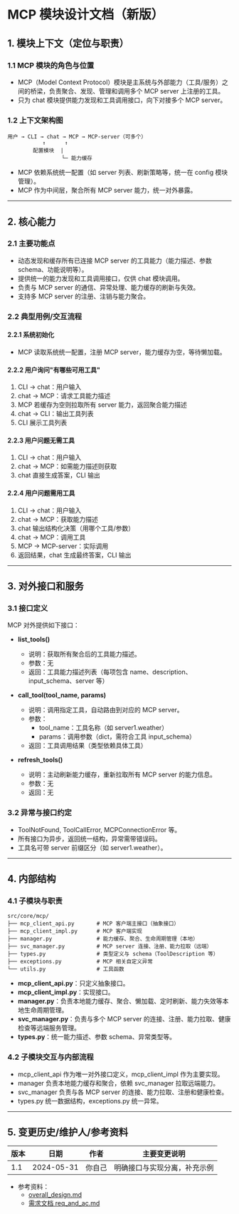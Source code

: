 # MCP 模块设计文档（新版）

## 1. 模块上下文（定位与职责）

### 1.1 MCP 模块的角色与位置
- MCP（Model Context Protocol）模块是主系统与外部能力（工具/服务）之间的桥梁，负责聚合、发现、管理和调用多个 MCP server 上注册的工具。
- 只为 chat 模块提供能力发现和工具调用接口，向下对接多个 MCP server。

### 1.2 上下文架构图
```
用户 → CLI → chat → MCP → MCP-server（可多个）
           ↑      ↑
        配置模块  |
                 └─ 能力缓存
```
- MCP 依赖系统统一配置（如 server 列表、刷新策略等，统一在 config 模块管理）。
- MCP 作为中间层，聚合所有 MCP server 能力，统一对外暴露。

---

## 2. 核心能力

### 2.1 主要功能点
- 动态发现和缓存所有已连接 MCP server 的工具能力（能力描述、参数 schema、功能说明等）。
- 提供统一的能力发现和工具调用接口，仅供 chat 模块调用。
- 负责与 MCP server 的通信、异常处理、能力缓存的刷新与失效。
- 支持多 MCP server 的注册、注销与能力聚合。

### 2.2 典型用例/交互流程

#### 2.2.1 系统初始化
- MCP 读取系统统一配置，注册 MCP server，能力缓存为空，等待懒加载。

#### 2.2.2 用户询问"有哪些可用工具"
1. CLI → chat：用户输入
2. chat → MCP：请求工具能力描述
3. MCP 若缓存为空则拉取所有 server 能力，返回聚合能力描述
4. chat → CLI：输出工具列表
5. CLI 展示工具列表

#### 2.2.3 用户问题无需工具
1. CLI → chat：用户输入
2. chat → MCP：如需能力描述则获取
3. chat 直接生成答案，CLI 输出

#### 2.2.4 用户问题需用工具
1. CLI → chat：用户输入
2. chat → MCP：获取能力描述
3. chat 输出结构化决策（用哪个工具/参数）
4. chat → MCP：调用工具
5. MCP → MCP-server：实际调用
6. 返回结果，chat 生成最终答案，CLI 输出

---

## 3. 对外接口和服务

### 3.1 接口定义

MCP 对外提供如下接口：

- **list_tools()**
  - 说明：获取所有聚合后的工具能力描述。
  - 参数：无
  - 返回：工具能力描述列表（每项包含 name、description、input_schema、server 等）

- **call_tool(tool_name, params)**
  - 说明：调用指定工具，自动路由到对应的 MCP server。
  - 参数：
    - tool_name：工具名称（如 server1.weather）
    - params：调用参数（dict，需符合工具 input_schema）
  - 返回：工具调用结果（类型依赖具体工具）

- **refresh_tools()**
  - 说明：主动刷新能力缓存，重新拉取所有 MCP server 的能力信息。
  - 参数：无
  - 返回：无

### 3.2 异常与接口约定
- ToolNotFound, ToolCallError, MCPConnectionError 等。
- 所有接口为异步，返回统一结构，异常需带错误码。
- 工具名可带 server 前缀区分（如 server1.weather）。

---

## 4. 内部结构

### 4.1 子模块与职责
```
src/core/mcp/
├── mcp_client_api.py       # MCP 客户端主接口（抽象接口）
├── mcp_client_impl.py      # MCP 客户端实现
├── manager.py              # 能力缓存、聚合、生命周期管理（本地）
├── svc_manager.py          # MCP server 连接、注册、能力拉取（远端）
├── types.py                # 类型定义与 schema（ToolDescription 等）
├── exceptions.py           # MCP 相关自定义异常
└── utils.py                # 工具函数
```
- **mcp_client_api.py**：只定义抽象接口。
- **mcp_client_impl.py**：实现接口。
- **manager.py**：负责本地能力缓存、聚合、懒加载、定时刷新、能力失效等本地生命周期管理。
- **svc_manager.py**：负责与多个 MCP server 的连接、注册、能力拉取、健康检查等远端服务管理。
- **types.py**：统一能力描述、参数 schema、异常类型等。

### 4.2 子模块交互与内部流程
- mcp_client_api 作为唯一对外接口定义，mcp_client_impl 作为主要实现。
- manager 负责本地能力缓存和聚合，依赖 svc_manager 拉取远端能力。
- svc_manager 负责与各 MCP server 的连接、能力拉取、注册和健康检查。
- types.py 统一数据结构，exceptions.py 统一异常。

---

## 5. 变更历史/维护人/参考资料

| 版本 | 日期       | 作者     | 主要变更说明                 |
|------|------------|----------|------------------------------|
| 1.1  | 2024-05-31 | 你自己   | 明确接口与实现分离，补充示例  |

- 参考资料：
  - [overall_design.md](./overall_design.md)
  - [需求文档 req_and_ac.md](../requirement/req_and_ac.md)

